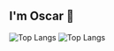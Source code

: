 ## I'm Oscar 👋
![Top Langs](https://github-readme-stats.vercel.app/api/top-langs/?username=OscarGitHub102&layout=compact)
![Top Langs](https://github-readme-stats.vercel.app/api/top-langs/?username=OscarGitHub102&layout=donut&exclude_repo=github-readme-stats,OscarGitHub102.github.io)
